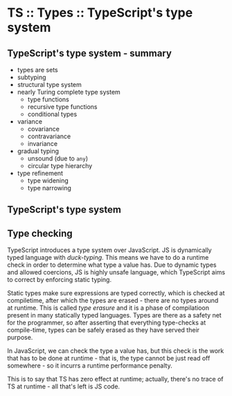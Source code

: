 # TS :: Types :: TypeScript's type system

## TypeScript's type system - summary
- types are sets
- subtyping
- structural type system
- nearly Turing complete type system
  - type functions
  - recursive type functions
  - conditional types
- variance
  - covariance
  - contravariance
  - invariance
- gradual typing
  - unsound (due to `any`)
  - circular type hierarchy
- type refinement
  - type widening
  - type narrowing


## TypeScript's type system


## Type checking

TypeScript introduces a type system over JavaScript. JS is dynamically typed language with *duck-typing*. This means we have to do a runtime check in order to determine what type a value has. Due to dynamic types and allowed coercions, JS is highly unsafe language, which TypeScript aims to correct by enforcing static typing.

Static types make sure expressions are typed correctly, which is checked at compiletime, after which the types are erased - there are no types around at runtime. This is called *type erasure* and it is a phase of compilatioon present in many statically typed languages. Types are there as a safety net for the programmer, so after asserting that everything type-checks at compile-time, types can be safely erased as they have served their purpose.

In JavaScript, we can check the type a value has, but this check is the work that has to be done at runtime - that is, the type cannot be just read off somewhere - so it incurrs a runtime performance penalty.

This is to say that TS has zero effect at runtime; actually, there's no trace of TS at runtime - all that's left is JS code.
